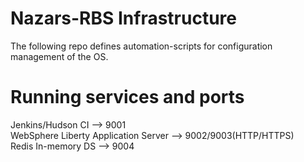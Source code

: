 # Nazars-RBS Infrastructure  
The following repo defines automation-scripts for configuration management of the OS.

# Running services and ports
Jenkins/Hudson CI --> 9001  
WebSphere Liberty Application Server --> 9002/9003(HTTP/HTTPS)  
Redis In-memory DS --> 9004